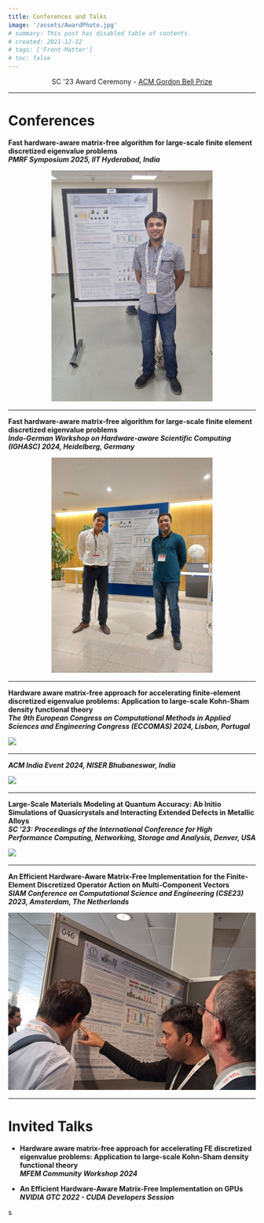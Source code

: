 ```yaml
---
title: Conferences and Talks
image: '/assets/AwardPhoto.jpg'
# summary: This post has disabled table of contents.
# created: 2021-12-12
# tags: ['Front-Matter']
# toc: false
---
```


<p style="text-align:center;">SC '23 Award Ceremony - <a href="https://www.acm.org/media-center/2023/november/gordon-bell-prize-2023"> ACM Gordon Bell Prize </a></p>

---

# Conferences

**Fast hardware-aware matrix-free algorithm for large-scale finite element discretized eigenvalue problems** <br>
**_PMRF Symposium 2025, IIT Hyderabad, India_**

<div style="width:65%; margin: auto;">
<img src="/assets/pmrf_symposium.jpg"/>
</div>

---

**Fast hardware-aware matrix-free algorithm for large-scale finite element discretized eigenvalue problems** <br>
**_Indo-German Workshop on Hardware-aware Scientific Computing (IGHASC) 2024, Heidelberg, Germany_**

<div style="width:65%; margin: auto;">
<img src="/assets/ighasc.jpeg"/>
</div>

---

**Hardware aware matrix-free approach for accelerating finite-element discretized eigenvalue problems: Application to large-scale Kohn-Sham density functional theory** <br>
**_The 9th European Congress on Computational Methods in Applied Sciences and Engineering Congress (ECCOMAS) 2024, Lisbon, Portugal_**

<div style="width:100%; margin: auto;">
<img src="/assets/eccomas.png"/>
</div>

---

**_ACM India Event 2024, NISER Bhubaneswar, India_**

<div style="width:100%; margin: auto;">
<img src="/assets/acm-india.jpg"/>
</div>

---

**Large-Scale Materials Modeling at Quantum Accuracy: Ab Initio Simulations of Quasicrystals and Interacting Extended Defects in Metallic Alloys** <br>
**_SC '23: Proceedings of the International Conference for High Performance Computing, Networking, Storage and Analysis, Denver, USA_**

<div style="width:100%; margin: auto;">
<img src="/assets/sc23.jpg"/>
</div>

---

**An Efficient Hardware-Aware Matrix-Free Implementation for the Finite-Element Discretized Operator Action on Multi-Component Vectors** <br>
**_SIAM Conference on Computational Science and Engineering (CSE23) 2023, Amsterdam, The Netherlands_**

<div style="width:100%; margin: auto;">
<img src="/assets/siam_cse23.jpg"/>
</div>

---

# Invited Talks

- **Hardware aware matrix-free approach for accelerating FE discretized eigenvalue problems: Application to large-scale Kohn-Sham density functional theory** <br>
**_MFEM Community Workshop 2024_**

- **An Efficient Hardware-Aware Matrix-Free Implementation on GPUs** <br>
**_NVIDIA GTC 2022 - CUDA Developers Session_**

s